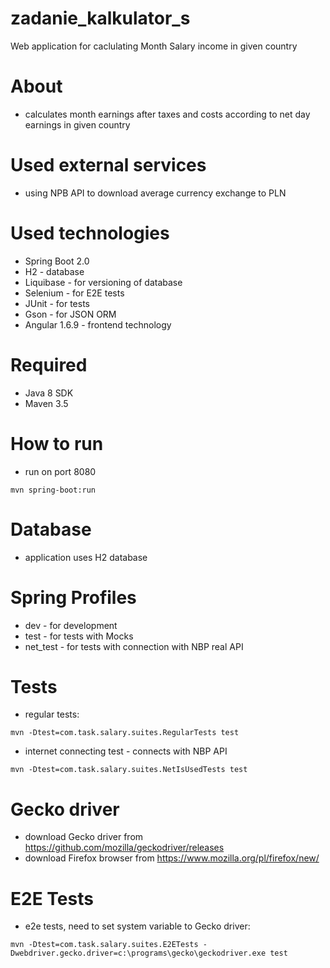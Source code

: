 # zadanie_kalkulator_s
Web application for caclulating Month Salary income in given country 

# About
- calculates month earnings after taxes and costs according to net day earnings in given country

# Used external services
- using NPB API to download average currency exchange to PLN

# Used technologies
- Spring Boot 2.0
- H2 - database
- Liquibase - for versioning of database
- Selenium - for E2E tests
- JUnit - for tests
- Gson - for JSON ORM
- Angular 1.6.9 - frontend technology

# Required
- Java 8 SDK
- Maven 3.5

# How to run
- run on port 8080
```
mvn spring-boot:run
```

# Database
- application uses H2 database

# Spring Profiles
- dev - for development
- test - for tests with Mocks
- net_test - for tests with connection with NBP real API

# Tests
- regular tests:<br/>
```
mvn -Dtest=com.task.salary.suites.RegularTests test
```
- internet connecting test - connects with NBP API<br/>
```
mvn -Dtest=com.task.salary.suites.NetIsUsedTests test
```

# Gecko driver
- download Gecko driver from https://github.com/mozilla/geckodriver/releases
- download Firefox browser from https://www.mozilla.org/pl/firefox/new/
# E2E Tests
- e2e tests, need to set system variable to Gecko driver:<br/>
```
mvn -Dtest=com.task.salary.suites.E2ETests -Dwebdriver.gecko.driver=c:\programs\gecko\geckodriver.exe test
```
